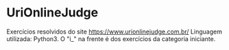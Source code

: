 # UriOnlineJudge

Exercícios resolvidos do site https://www.urionlinejudge.com.br/
Linguagem utilizada: Python3. 
O "i_" na frente é dos exercícios da categoria iniciante.
